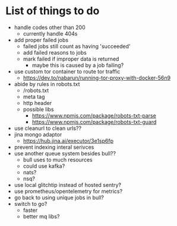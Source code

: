# List of things to do

-   handle codes other than 200
    -   currently handle 404s
-   add proper failed jobs
    -   failed jobs still count as having 'succeeded'
    -   add failed reasons to jobs
    -   mark failed if improper data is returned
        -   maybe this is caused by a job failing?
-   use custom tor container to route tor traffic
    -   https://dev.to/nabarun/running-tor-proxy-with-docker-56n9
-   abide by rules in robots.txt
    -   /robots.txt
    -   meta tag
    -   http header
    -   possible libs
        -   https://www.npmjs.com/package/robots-txt-parse
        -   https://www.npmjs.com/package/robots-txt-guard
-   use cleanurl to clean urls??
-   jina mongo adaptor
    -   https://hub.jina.ai/executor/3e1sp6fp
-   prevent indexing interal serivces
-   use another queue system besides bull??
    -   bull uses to much resources
    -   could use kafka?
    -   nats?
    -   nsq?
-   use local glitchtip instead of hosted sentry?
-   use prometheus/opentelemetry for metrics?
-   go back to using unique jobs in bull?
-   switch to go?
    -   faster
    -   better mq libs?

